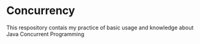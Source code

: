 # Concurrency
 
This respository contais my practice of basic usage and knowledge about Java Concurrent Programming
